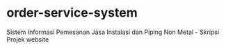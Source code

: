 # order-service-system
Sistem Informasi Pemesanan Jasa Instalasi dan Piping Non Metal - Skripsi Projek website
